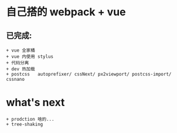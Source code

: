 # 自己搭的 webpack + vue

## 已完成:
	+ vue 全家桶
	+ vue 内使用 stylus
	+ 代码分离
	+ dev 热加载
	+ postcss   autoprefixer/ cssNext/ px2viewport/ postcss-import/ cssnano


# what's next
	+ prodction 啥的...
	+ tree-shaking
